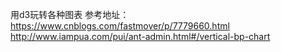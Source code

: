用d3玩转各种图表
参考地址：
https://www.cnblogs.com/fastmover/p/7779660.html
http://www.iampua.com/pui/ant-admin.html#/vertical-bp-chart
